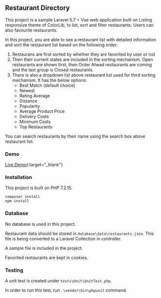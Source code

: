 ## Restaurant Directory

This project is a sample Laravel 5.7 + Vue web application built on Listing responsive theme of ColorLib, to list, sort and filter restaurants. Users can also favourite restaurants.

In this project, you are able to see a restaurant list with detailed information and sort the restaurant list based on the following order:
1. Restaurans are first sorted by whether they are favorited by user or not
1. Then their current states are included in the sorting mechanism. Open restaurants are shown first, then Order Ahead restaurants are coming and the last group is Closed restaurants.
1. There is also a dropdown list above restaurant list used for third sorting mechanism. It has the below options:
	* Best Match (default choice)
	* Newest
	* Rating Average
	* Distance
	* Popularity
	* Average Product Price
	* Delivery Costs
	* Minimum Costs
	* Top Restaurants

You can search restaurants by their name using the search box above restaurant list.

### Demo

[Live Demo](http://165.227.166.12:1999){:target="_blank"}

### Installation

This project is built on PHP 7.2.15.

`composer install`
<br>
`npm install`

### Database

No database is used in this project.

Restaurant data should be stored in `database\data\restaurants.json`. This file is being converted to a Laravel Collection in controller.

A sample file is included in the project.

Favorited restaurants are kept in cookies.

### Testing

A unit test is created under `tests\Unit\UnitTest.php`.

In order to run this test, run `.\vendor\bin\phpunit` command.